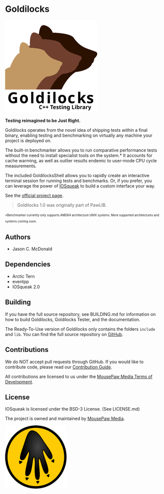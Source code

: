 Goldilocks
========================================

<img src=docs/source/goldilocks.svg width=300vw/>

**Testing reimagined to be Just Right.**

Goldilocks operates from the novel idea of shipping tests *within* a final
binary, enabling testing and benchmarking on virtually any machine your
project is deployed on.

The built-in benchmarker allows you to run comparative performance tests
without the need to install specialist tools on the system.* It accounts for
cache warming, as well as outlier results endemic to user-mode CPU cycle
measurements.

The included GoldilocksShell allows you to rapidly create an interactive
terminal session for running tests and benchmarks. Or, if you prefer, you
can leverage the power of [IOSqueak](https://mousepawmedia.com/iosqueak)
to build a custom interface your way.

See the [official project page](https://mousepawmedia.com/goldilocks).

> Goldilocks 1.0 was originally part of PawLIB.

<sup><sub>
    *Benchmarker currently only supports AMD64 architecture UNIX systems.
    More supported architectures and systems coming soon.
</sub></sup>

Authors
----------------------------------------

 - Jason C. McDonald

Dependencies
----------------------------------------

* Arctic Tern
* eventpp
* IOSqueak 2.0

Building
----------------------------------------

If you have the full source repository, see BUILDING.md for information
on how to build Goldilocks, Goldilocks Tester, and the documentation.

The Ready-To-Use version of Goldilocks only contains the folders `include`
and `lib`. You can find the full source repository on
[GitHub](https://github.com/mousepawmedia/goldilocks).

Contributions
----------------------------------------

We do NOT accept pull requests through GitHub.
If you would like to contribute code, please read our
[Contribution Guide](https://mousepawmedia.com/developers/contribution).

All contributions are licensed to us under the
[MousePaw Media Terms of Development](https://mousepawmedia.com/termsofdevelopment).

License
----------------------------------------

IOSqueak is licensed under the BSD-3 License. (See LICENSE.md)

The project is owned and maintained by [MousePaw Media](https://mousepawmedia.com/developers).

<img src=docs/source/mousepaw_logo_circle.svg width=200vw/>
